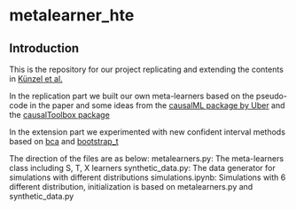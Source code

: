# metalearner_hte

## Introduction

This is the repository for our project replicating and extending the contents in [Künzel et al.](https://www.pnas.org/content/pnas/early/2019/02/14/1804597116.full.pdf)

In the replication part we built our own meta-learners based on the pseudo-code in the paper and some ideas from the [causalML package by Uber](https://github.com/uber/causalml) and the [causalToolbox package](https://github.com/soerenkuenzel/hte)

In the extension part we experimented with new confident interval methods based on [bca](https://blogs.sas.com/content/iml/2017/07/12/bootstrap-bca-interval.html) and [bootstrap_t](https://mikelove.wordpress.com/2010/02/15/bootstrap-t/)


The direction of the files are as below:
metalearners.py:  The meta-learners class including S, T, X learners
synthetic_data.py: The data generator for simulations with different distributions
simulations.ipynb: Simulations with 6 different distribution, initialization is based on metalearners.py and synthetic_data.py
 
